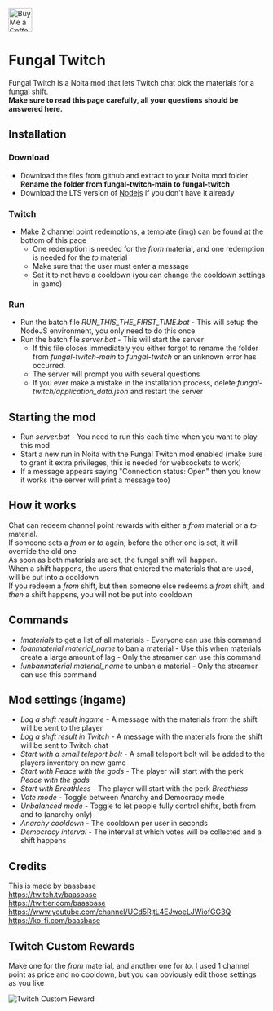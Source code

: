 <a href='https://ko-fi.com/baasbase' target='_blank'><img height='35' style='border:0px;height:46px;' src='https://az743702.vo.msecnd.net/cdn/kofi3.png?v=0' border='0' alt='Buy Me a Coffee at ko-fi.com'></a>

# Fungal Twitch

Fungal Twitch is a Noita mod that lets Twitch chat pick the materials for a fungal shift.  
**Make sure to read this page carefully, all your questions should be answered here.**

## Installation

### Download

- Download the files from github and extract to your Noita mod folder. **Rename the folder from fungal-twitch-main to fungal-twitch**
- Download the LTS version of [Nodejs](https://nodejs.org/en/download/) if you don't have it already

### Twitch
- Make 2 channel point redemptions, a template (img) can be found at the bottom of this page
  - One redemption is needed for the *from* material, and one redemption is needed for the *to* material
  - Make sure that the user must enter a message
  - Set it to not have a cooldown (you can change the cooldown settings in game)

### Run
- Run the batch file *RUN_THIS_THE_FIRST_TIME.bat* - This will setup the NodeJS environment, you only need to do this once
- Run the batch file *server.bat* - This will start the server
  - If this file closes immediately you either forgot to rename the folder from *fungal-twitch-main* to *fungal-twitch* or an unknown error has occurred.
  - The server will prompt you with several questions
  - If you ever make a mistake in the installation process, delete *fungal-twitch/application_data.json* and restart the server

## Starting the mod

- Run *server.bat* - You need to run this each time when you want to play this mod
- Start a new run in Noita with the Fungal Twitch mod enabled (make sure to grant it extra privileges, this is needed for websockets to work)
- If a message appears saying "Connection status: Open" then you know it works (the server will print a message too)

## How it works

Chat can redeem channel point rewards with either a *from* material or a *to* material.  
If someone sets a *from* or *to* again, before the other one is set, it will override the old one  
As soon as both materials are set, the fungal shift will happen.  
When a shift happens, the users that entered the materials that are used, will be put into a cooldown  
If you redeem a *from* shift, but then someone else redeems a *from* shift, and *then* a shift happens, you will not be put into cooldown

## Commands

- *!materials* to get a list of all materials - Everyone can use this command
- *!banmaterial material_name* to ban a material - Use this when materials create a large amount of lag - Only the streamer can use this command
- *!unbanmaterial material_name* to unban a material - Only the streamer can use this command

## Mod settings (ingame)

- *Log a shift result ingame* - A message with the materials from the shift will be sent to the player 
- *Log a shift result in Twitch* - A message with the materials from the shift will be sent to Twitch chat 
- *Start with a small teleport bolt* - A small teleport bolt will be added to the players inventory on new game
- *Start with Peace with the gods* - The player will start with the perk *Peace with the gods*
- *Start with Breathless* - The player will start with the perk *Breathless*
- *Vote mode* - Toggle between Anarchy and Democracy mode
- *Unbalanced mode* - Toggle to let people fully control shifts, both from and to (anarchy only)
- *Anarchy cooldown* - The cooldown per user in seconds
- *Democracy interval* - The interval at which votes will be collected and a shift happens

## Credits

This is made by baasbase  
https://twitch.tv/baasbase  
https://twitter.com/baasbase  
https://www.youtube.com/channel/UCd5RjtL4EJwoeLJWiofGG3Q  
https://ko-fi.com/baasbase

## Twitch Custom Rewards

Make one for the *from* material, and another one for *to*. I used 1 channel point as price and no cooldown, but you can obviously edit those settings as you like

![Twitch Custom Reward](https://i.imgur.com/vXgmVTD.png)
